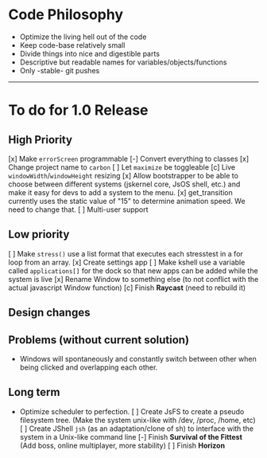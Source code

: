 # Code Philosophy
* Optimize the living hell out of the code
* Keep code-base relatively small
* Divide things into nice and digestible parts
* Descriptive but readable names for variables/objects/functions
* Only -stable- git pushes
***
# To do for 1.0 Release

## High Priority
[x] Make `errorScreen` programmable
[-] Convert everything to classes
[x] Change project name to `carbon`
[ ] Let `maximize` be toggleable
[c] Live `windowWidth`/`windowHeight` resizing
[x] Allow bootstrapper to be able to choose between different systems (jskernel core, JsOS shell, etc.) and make it easy for devs to add a system to the menu.
[x] get_transition currently uses the static value of "15" to determine animation speed. We need to change that.
[ ] Multi-user support

## Low priority
[ ] Make `stress()` use a list format that executes each stresstest in a for loop from an array.
[x] Create settings app
[ ] Make kshell use a variable called `applications[]` for the dock so that new apps can be added while the system is live
[x] Rename Window to something else (to not conflict with the actual javascript Window function)
[c] Finish **Raycast** (need to rebuild it)

## Design changes

## Problems (without current solution)
- Windows will spontaneously and constantly switch between other when being clicked and overlapping each other.

## Long term
* Optimize scheduler to perfection.
[ ] Create JsFS to create a pseudo filesystem tree. (Make the system unix-like with /dev, /proc, /home, etc)
[ ] Create JShell `jsh` (as an adaptation/clone of sh) to interface with the system in a Unix-like command line
[-] Finish **Survival of the Fittest** (Add boss, online multiplayer, more stability)
[ ] Finish **Horizon**
